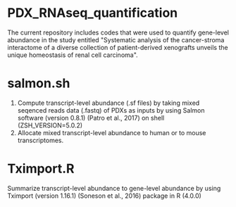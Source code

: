# PDX_RNAseq_quantification

The current repository includes codes that were used to quantify gene-level abundance in the study entitled "Systematic analysis of the cancer-stroma interactome of a diverse collection of patient-derived xenografts unveils the unique homeostasis of renal cell carcinoma".  


# salmon.sh
 1. Compute transcript-level abundance (.sf files) by taking mixed seqenced reads data (.fastq) of PDXs as inputs by using Salmon software (version 0.8.1) (Patro et al., 2017) on shell (ZSH_VERSION=5.0.2)
 2. Allocate mixed transcript-level abundance to human or to mouse transcriptomes.


# Tximport.R
 Summarize transcript-level abundance to gene-level abundance by using Tximport (version 1.16.1) (Soneson et al., 2016) package in R (4.0.0)
